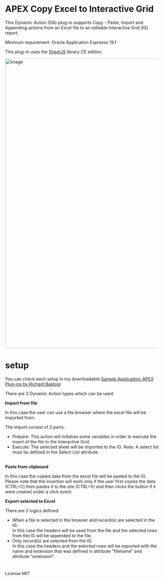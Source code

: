 # APEX Copy Excel to Interactive Grid

This Dynamic Action (DA) plug-in supports Copy - Paste, Import and Appending actions from an Excel file to an editable Interactive Grid (IG) report.

Minimum requirement: Oracle Application Expresss 19.1

This plug-in uses the <a href="https://sheetjs.com/" rel="nofollow">SheetJS</a> library CE edition.

<img width="950" alt="image" src="https://user-images.githubusercontent.com/100072414/227924485-0c9968d6-0f89-4161-8a45-4eac47abaa2a.png">

# setup

You can check each setup in my downloadable <a href="https://github.com/baldogiRichard/plug-in-site" rel="nofollow">Sample Application: APEX Plug-ins by Richard Baldogi</a>

There are 3 Dynamic Action types which can be used:

<b>Import from file</b>
<p>In this case the user can use a file browser where the excel file will be imported from:</p>
<p>The import consist of 2 parts:</p>
<ul>
  <li>Prepare: This action will initialize some variables in order to execute the insert of the file to the Interactive Grid.</li>
  <li>Execute: The selected sheet will be imported to the IG. Note: A select list must be defined in the Select List attribute.</li>
</ul>
<br>
<b>Paste from clipboard</b>
<br>
<p>In this case the copied data from the excel file will be pasted to the IG. Please note that the insertion will work only if the user first copies the data (CTRL+C) then pastes it to the site (CTRL+V) and then clicks the button if it were created under a click event.</p>
<b>Export selected to Excel</b>
<br>
<p>There are 2 logics defined:</p>
<ul>
 <li>When a file is selected in the browser and record(s) are selected in the IG:<br> In this case the headers will be used from the file and the selected rows from the IG will be appended to the file.</li>
 <li>Only record(s) are selected from the IG: <br> In this case the headers and the selected rows will be exported with the name and extension that was defined in attribute "filename" and attribute "extension".</li>
</ul>

#

License MIT
